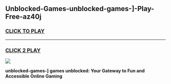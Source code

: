 
## Unblocked-Games-unblocked-games-]-Play-Free-az40j
<h3>
<a href="https://premium76.site?title=unblocked-games-]&ref=23A">CLICK TO PLAY</a></h3>
<hr>

<h3>
<a href="https://premium76.site?title=unblocked-games-]&ref=23A">CLICK 2 PLAY</a>
  
</h3>

<a href="https://premium76.site?title=unblocked-games-]&ref=23A"><img src="https://clearcache.store/games.png"></a>


**unblocked-games-] games unblocked: Your Gateway to Fun and Accessible Online Gaming**
